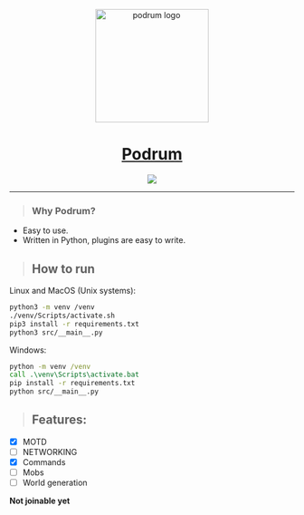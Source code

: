 <p id="app-name" align="center">
	<img width="200" height="200" src="https://avatars0.githubusercontent.com/u/64708306?s=200&v=4" title="Podrum" alt="podrum logo"/>
</p>
<h1 align="center"><a href="https://github.com/Podrum/Podrum">Podrum</a></h1>

<div align="center">
    <a href="https://discord.gg/SGWCwd6"><img src="https://img.shields.io/discord/705730982338101280?style=flat-square"/></a>
</div>
<hr/>

> ### Why Podrum?
- Easy to use.
- Written in Python, plugins are easy to write.

> ## How to run
Linux and MacOS (Unix systems):
```sh
python3 -m venv /venv
./venv/Scripts/activate.sh
pip3 install -r requirements.txt
python3 src/__main__.py
```
Windows:
```bat
python -m venv /venv
call .\venv\Scripts\activate.bat
pip install -r requirements.txt
python src/__main__.py
```


> ## Features:
- [x] MOTD
- [ ] NETWORKING
- [x] Commands
- [ ] Mobs
- [ ] World generation

**Not joinable yet**
